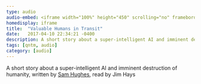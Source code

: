 ```yaml
---
type: audio
audio-embed: <iframe width="100%" height="450" scrolling="no" frameborder="no" src="https://w.soundcloud.com/player/?url=https%3A//api.soundcloud.com/tracks/317842509&amp;auto_play=false&amp;hide_related=false&amp;show_comments=true&amp;show_user=true&amp;show_reposts=false&amp;visual=true"></iframe>
homedisplay: iframe
title:  "Valuable Humans in Transit"
date:   2017-04-10 22:34:21 -0400
description: A short story about a super-intelligent AI and imminent destruction of humanity
tags: [qntm, audio]
category: [audio]
---
```


A short story about a super-intelligent AI and imminent destruction of humanity, written by [Sam Hughes](https://qntm.org/transit), read by Jim Hays
